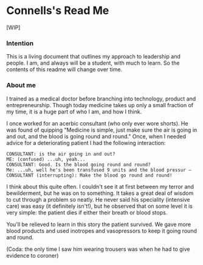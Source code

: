 # Connells's Read Me

[WIP]

### Intention
This is a living document that outlines my approach to leadership and people. I am, and always will be a student, with much to learn. So the contents of this readme will change over time.


### About me
I trained as a medical doctor before branching into technology, product and entrepreneurship. Though today medicine takes up only a small fraction of my time, it is a huge part of who I am, and how I think. 

I once worked for an acerbic consultant (who only ever wore shorts). He was found of quipping "Medicine is simple, just make sure the air is going in and out, and the blood is going round and round." Once, when I needed advice for a deteriorating patient I had the following interaction:

```
CONSULTANT: is the air going in and out?
ME: (confused) ...uh, yeah...
CONSULTANT: Good. Is the blood going round and round?
Me: ...uh, well he's been transfused 9 units and the blood pressur –
CONSULTANT (interrupting): Make the blood go round and round!
```

I think about this quite often. I couldn't see it at first between my terror and bewilderment, but he was on to something. It takes a great deal of wisdom to cut through a problem so neatly. He never said his speciality (intensive care) was easy (it definitely isn't!), but he observed that on some level it is very simple: the patient dies if either their breath or blood stops.

You'll be relieved to learn in this story the patient survived. We gave more blood products and used inotropes and vasopressors to keep it going round and round. 

(Coda: the only time I saw him wearing trousers was when he had to give evidence to coroner)

